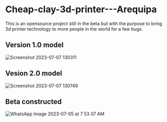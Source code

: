 # Cheap-clay-3d-printer---Arequipa
This is an opensource project still in the beta but with the purpose to bring 3d printer technology to more people in the world for a few bugs.
## Version 1.0 model
![Screenshot 2023-07-07 130311](https://github.com/CleisonManriqueAguirre/Cheap-clay-3d-printer---Arequipa/assets/36308238/29acb9a3-72d2-4965-b8a8-6305e12d6f9b)
## Vesion 2.0 model
![Screenshot 2023-07-07 130749](https://github.com/CleisonManriqueAguirre/Cheap-clay-3d-printer---Arequipa/assets/36308238/9d1f5048-3957-4d97-9c58-79d06eac8535)
## Beta constructed
![WhatsApp Image 2023-07-05 at 7 53 07 AM](https://github.com/CleisonManriqueAguirre/Cheap-clay-3d-printer---Arequipa/assets/36308238/b08ef346-31b3-43d2-90ce-b393d11e3bec)
